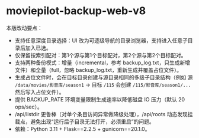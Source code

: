 # moviepilot-backup-web-v8

本版改动要点：
- 支持任意深度目录选择：UI 改为可逐级导航的目录浏览器，支持进入任意子目录后加入已选。
- 仅保留按索引配对：第1个源与第1个目标配对，第2个源与第2个目标配对。
- 支持两种备份模式：增量（incremental，参考 backup_log.txt，只生成新增文件）和全量（full，忽略 backup_log.txt，重新生成并覆盖占位文件）。
- 生成占位文件时，会在目标目录创建与源目录相同的多级子目录结构（例如 源 `/data/movies/影音库/season1` -> 目标 `/115` 会创建 `/115/影音库/season1/...` 然后写入占位文件）。
- 提供 BACKUP_RATE 环境变量限制生成速率以降低磁盘 IO 压力（默认 20 ops/sec）。
- /api/listdir 更鲁棒（对单个条目访问异常做降级处理），/api/roots 动态发现挂载点，避免出现“运行后子目录无法打开，必须重启”的问题。
- 依赖：Python 3.11 + Flask==2.2.5 + gunicorn==20.1.0。

